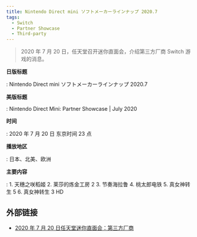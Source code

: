 ```yaml
---
title: Nintendo Direct mini ソフトメーカーラインナップ 2020.7
tags:
  - Switch
  - Partner Showcase
  - Third-party
---
```


> 2020 年 7 月 20 日，任天堂召开迷你直面会，介绍第三方厂商 Switch 游戏的消息。

**日版标题**

:   Nintendo Direct mini ソフトメーカーラインナップ 2020.7

**美版标题**

:   Nintendo Direct Mini: Partner Showcase | July 2020

**时间**

:   2020 年 7 月 20 日 东京时间 23 点

**播放地区**

:   日本、北美、欧洲

**主要内容**

:   1. 天穗之咲稻姬
    2. 莱莎的炼金工房 2
    3. 节奏海拉鲁
    4. 桃太郎电铁
    5. 真女神转生 5
    6. 真女神转生 3 HD

## 外部链接

- [2020 年 7 月 20 日任天堂迷你直面会：第三方厂商](https://www.bilibili.com/video/BV1M5411n76S/)
